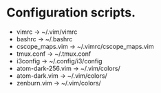 # Configuration scripts.
* vimrc                 -> ~/.vim/vimrc
* bashrc                -> ~/.bashrc
* cscope_maps.vim       -> ~/.vimrc/cscope_maps.vim
* tmux.conf             -> ~/.tmux.conf
* i3config              -> ~/.config/i3/config
* atom-dark-256.vim     -> ~/.vim/colors/
* atom-dark.vim         -> ~/.vim/colors/
* zenburn.vim           -> ~/.vim/colors/
